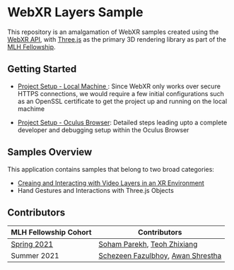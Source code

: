 # WebXR Layers Sample
<!-- 
[Documentation](https://github.com/und3fined-v01d/webxr-layers/tree/docs) | [Application](https://webxr-layers.netlify.app) -->

This repository is an amalgamation of WebXR samples created using the [WebXR API](https://www.w3.org/TR/webxrlayers-1/#intro), with [Three.js](https://threejs.org/) as the primary 3D rendering library as part of the [MLH Fellowship](https://fellowship.mlh.io/).

## Getting Started
- [Project Setup - Local Machine ](./docs/Project-Setup.md) : Since WebXR only works over secure HTTPS connections, we would require a few initial configurations such as an OpenSSL certificate to get the project up and running on the local machime

- [Project Setup - Oculus Browser](./docs/Oculus-Dev-Setup.md): Detailed steps leading upto a complete developer and debugging setup within the Oculus Browser

## Samples Overview
This application contains samples that belong to two broad categories:

- [Creaing and Interacting with Video Layers in an XR Environment]()
- Hand Gestures and Interactions with Three.js Objects


## Contributors
| MLH Fellowship Cohort  | Contributors |
| ------------- | ------------- |
| [Spring 2021](https://developers.facebook.com/blog/post/2021/03/31/facebook-open-source-introduces-mlh-fellowship-class-spring-2021/)  | [Soham Parekh](https://github.com/und3fined-v01d), [Teoh Zhixiang](https://github.com/zhixiangteoh)  |
| Summer 2021  | [Schezeen Fazulbhoy](https://github.com/schezfaz), [Awan Shrestha ](https://github.com/awanshrestha) |

